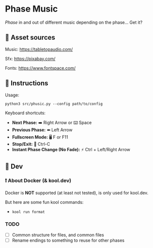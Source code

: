 # Phase Music

_Phase_ in and out of different music depending on the phase... Get it?

## 🌳 Asset sources

Music: https://tabletopaudio.com/

Sfx: https://pixabay.com/

Fonts: https://www.fontspace.com/

## 📖 Instructions

Usage:

`python3 src/phusic.py --config path/to/config`

Keyboard shortcuts:

- **Next Phase:** ➡️ Right Arrow or ⌨️ Space
- **Previous Phase:** ⬅️ Left Arrow
- **Fullscreen Mode:** 🖥 F or F11
- **Stop/Exit:** 🛑 Ctrl-C
- **Instant Phase Change (No Fade):** ⚡ Ctrl + Left/Right Arrow

## 👷 Dev

### ❗ About Docker (& kool.dev)

Docker is **NOT** supported (at least not tested), is only used for kool.dev.

But here are some fun kool commands:

- `kool run format`

### TODO

- [ ] Common structure for files, and common files
- [ ] Rename endings to something to reuse for other phases
